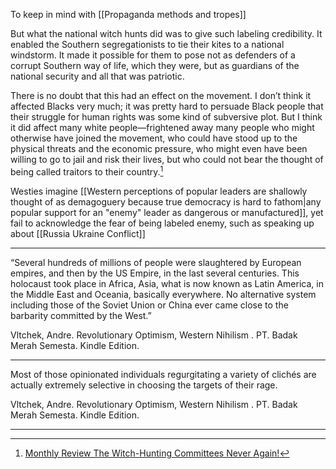 To keep in mind with [[Propaganda methods and tropes]]

But what the national witch hunts did was to give such labeling credibility. It enabled the Southern segregationists to tie their kites to a national windstorm. It made it possible for them to pose not as defenders of a corrupt Southern way of life, which they were, but as guardians of the national security and all that was patriotic.

There is no doubt that this had an effect on the movement. I don’t think it affected Blacks very much; it was pretty hard to persuade Black people that their struggle for human rights was some kind of subversive plot. But I think it did affect many white people—frightened away many people who might otherwise have joined the movement, who could have stood up to the physical threats and the economic pressure, who might even have been willing to go to jail and risk their lives, but who could not bear the thought of being called traitors to their country.[^1]

[^1]: [Monthly Review  The Witch-Hunting Committees Never Again!](https://monthlyreview.org/2023/01/01/the-witch-hunting-committees-never-again/)

Westies imagine [[Western perceptions of popular leaders are shallowly thought of as demagoguery because true democracy is hard to fathom|any popular support for an "enemy" leader as dangerous or manufactured]], yet fail to acknowledge the fear of being labeled enemy, such as speaking up about [[Russia Ukraine Conflict]]


---
“Several hundreds of millions of people were slaughtered by European empires, and then by the US Empire, in the last several centuries. This holocaust took place in Africa, Asia, what is now known as Latin America, in the Middle East and Oceania, basically everywhere. No alternative system including those of the Soviet Union or China ever came close to the barbarity committed by the West.”

Vltchek, Andre. Revolutionary Optimism, Western Nihilism . PT. Badak Merah Semesta. Kindle Edition. 

---

Most of those opinionated individuals regurgitating a variety of clichés are actually extremely selective in choosing the targets of their rage.

Vltchek, Andre. Revolutionary Optimism, Western Nihilism . PT. Badak Merah Semesta. Kindle Edition. 

---

